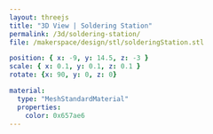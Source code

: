 ```yaml
---
layout: threejs
title: "3D View | Soldering Station"
permalink: /3d/soldering-station/
file: /makerspace/design/stl/solderingStation.stl

position: { x: -9, y: 14.5, z: -3 }
scale: { x: 0.1, y: 0.1, z: 0.1 }
rotate: {x: 90, y: 0, z: 0}

material:
  type: "MeshStandardMaterial"
  properties:
    color: 0x657ae6
---
```

